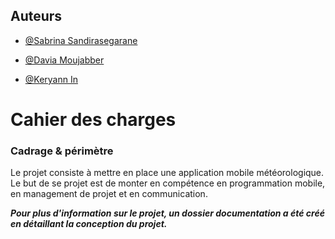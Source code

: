 ## Auteurs


- [@Sabrina Sandirasegarane](https://github.com/sabrinasandi)

- [@Davia Moujabber](https://github.com/Moujabber)

- [@Keryann In](https://github.com/Sayanox)


# Cahier des charges  

### Cadrage & périmètre 

Le projet consiste à mettre en place une application mobile météorologique. Le but de se projet est de monter en compétence en programmation mobile, en management de projet et en communication.


***Pour plus d'information sur le projet, un dossier documentation a été créé en détaillant la conception du projet.***
